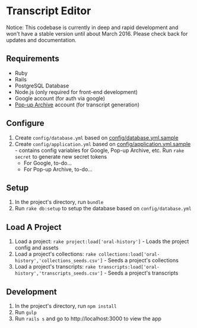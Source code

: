 # Transcript Editor

Notice: This codebase is currently in deep and rapid development and won't have a stable version until about March 2016. Please check back for updates and documentation.

## Requirements

- Ruby
- Rails
- PostgreSQL Database
- Node.js (only required for front-end development)
- Google account (for auth via google)
- [Pop-up Archive](https://popuparchive.com/) account (for transcript generation)

## Configure

1. Create `config/database.yml` based on [config/database.yml.sample](config/database.yml.sample)
2. Create `config/application.yml` based on [config/application.yml.sample](config/application.yml.sample) - contains config variables for Google, Pop-up Archive, etc. Run `rake secret` to generate new secret tokens
   - For Google, to-do...
   - For Pop-up Archive, to-do...

## Setup

1. In the project's directory, run `bundle`
2. Run `rake db:setup` to setup the database based on `config/database.yml`

## Load A Project

1. Load a project: `rake project:load['oral-history']` - Loads the project config and assets
2. Load a project's collections: `rake collections:load['oral-history','collections_seeds.csv']` - Seeds a project's collections
3. Load a project's transcripts: `rake transcripts:load['oral-history','transcripts_seeds.csv']` - Seeds a project's transcripts

## Development

1. In the project's directory, run `npm install`
2. Run `gulp`
3. Run `rails s` and go to http://localhost:3000 to view the app

